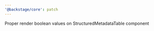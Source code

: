 ```yaml
---
'@backstage/core': patch
---
```


Proper render boolean values on StructuredMetadataTable component
